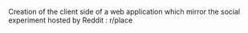 Creation of the client side of a web application which mirror the social experiment hosted by Reddit : r/place
